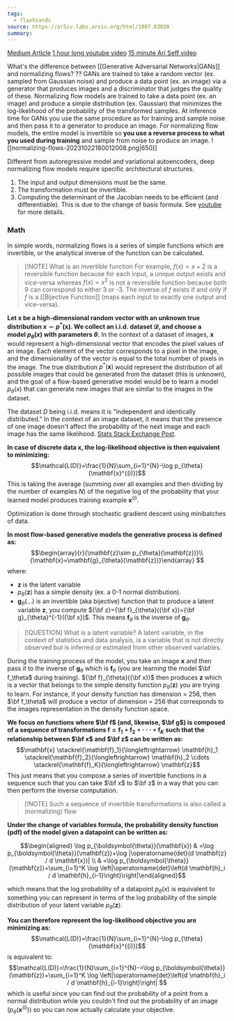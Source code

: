 ```yaml
---
tags:
  - flashcards
source: https://ar5iv.labs.arxiv.org/html/1807.03039
summary:
---
```

[Medium Article](https://towardsdatascience.com/introduction-to-normalizing-flows-d002af262a4b)
[1 hour long youtube video](https://youtu.be/u3vVyFVU_lI)
[15 minute Ari Seff video](https://youtu.be/i7LjDvsLWCg)

What's the difference between [[Generative Adversarial Networks|GANs]] and normalizing flows?
??
GANs are trained to take a random vector (ex. sampled from Gaussian noise) and produce a data point (ex. an image) via a generator that produces images and a discriminator that judges the quality of these. Normalizing flow models are trained to take a data point (ex. an image) and produce a simple distribution (ex. Gaussian) that minimizes the log-likelihood of the probability of the transformed samples. At inference time for GANs you use the same procedure as for training and sample noise and then pass it to a generator to produce an image. For normalizing flow models, the entire model is invertible so **you use a reverse process to what you used during training** and sample from noise to produce an image.
![[normalizing-flows-20231022180012008.png|650]]
<!--SR:!2023-11-01,4,270-->

Different from autoregressive model and variational autoencoders, deep normalizing flow models require specific architectural structures.
1. The input and output dimensions must be the same.
2. The transformation must be invertible.
3. Computing the determinant of the Jacobian needs to be efficient (and differentiable). This is due to the change of basis formula. See [youtube](https://youtu.be/i7LjDvsLWCg?t=93) for more details.
### Math
In simple words, normalizing flows is a series of simple functions which are invertible, or the analytical inverse of the function can be calculated.

> [!NOTE] What is an invertible function
> For example, $f(x) = x + 2$ is a reversible function because for each input, a unique output exists and vice-versa whereas $f(x) = x^2$ is not a reversible function because both $9$ can correspond to either 3 or -3. The inverse of $f$ exists if and only if $f$ is a [[Bijective Function]] (maps each input to exactly one output and vice-versa).

**Let $\mathbf{x}$ be a high-dimensional random vector with an unknown true distribution $\mathbf{x}\sim p^{*}(\mathbf{x})$. We collect an i.i.d. dataset $\mathcal{D}$, and choose a model $p_{\theta}(x)$ with parameters $\theta$.**
In the context of a dataset of images, $\mathbf{x}$ would represent a high-dimensional vector that encodes the pixel values of an image. Each element of the vector corresponds to a pixel in the image, and the dimensionality of the vector is equal to the total number of pixels in the image. The true distribution $p^*(\mathbf{x})$ would represent the distribution of all possible images that could be generated from the dataset (this is unknown), and the goal of a flow-based generative model would be to learn a model $p_{\theta}(x)$ that can generate new images that are similar to the images in the dataset.

The dataset $D$ being i.i.d. means it is "independent and identically distributed." In the context of an image dataset, it means that the presence of one image doesn't affect the probability of the next image and each image has the same likelihood. [Stats Stack Exchange Post](https://stats.stackexchange.com/questions/488041/independent-and-identically-distributed-data-images#:~:text=If%20your%20population%20is%20all,it%20has%20very%20many%20animal).

**In case of discrete data $\mathbf{x}$, the log-likelihood objective is then equivalent to minimizing:**
$$\mathcal{L(D)}=\frac{1}{N}\sum_{i=1}^{N}-\log p_{\theta}(\mathbf{x}^{(i)})$$
This is taking the average (summing over all examples and then dividing by the number of examples $N$) of the negative log of the probability that your learned model produces training example $\mathbf{x}^{(i)}$.

Optimization is done through stochastic gradient descent using minibatches of data.

**In most flow-based generative models the generative process is defined as:**
$$\begin{array}{r}{\mathbf{z}\sim p_{\theta}(\mathbf{z})}\\ {\mathbf{x}=\mathbf{g}_{\theta}(\mathbf{z})}\end{array}
$$
where:
- $\mathbf{z}$ is the latent variable
- $p_{\theta}(\mathbf{z})$ has a simple density (ex. a 0-1 normal distribution).
- $\mathbf{g}_{\theta}(\ldots)$ is an invertible (aka bijective) function that to produce a latent variable $\mathbf{z}$, you compute ${\bf z}={\bf f}_{\theta}({\bf x})={\bf g}_{\theta}^{-1}({\bf x})$. This means $\mathbf{f}_\theta$ is the inverse of $\mathbf{g}_\theta$.

> [!QUESTION] What is a latent variable?
> A latent variable, in the context of statistics and data analysis, is a variable that is not directly observed but is inferred or estimated from other observed variables.

During the training process of the model, you take an image $\mathbf{x}$ and then pass it to the inverse of $\mathbf{g}_\theta$ which is $\mathbf{f}_\theta$ (you are learning the model $\bf f_\theta$ during training). ${\bf f}_{\theta}({\bf x})$ then produces $\mathbf{z}$ which is a vector that belongs to the simple density function $p_{\theta}(\mathbf{z})$ you are trying to learn. For instance, if your density function has dimension = 256, then $\bf f_\theta$ will produce a vector of dimension = 256 that corresponds to the images representation in the density function space.

**We focus on functions where $\bf f$ (and, likewise, $\bf g$) is composed of a sequence of transformations $\mathbf{f}=\mathbf{f}_{1}\circ\mathbf{f}_{2}\circ\cdot\cdot\cdot\circ\mathbf{f}_{K}$ such that the relationship between $\bf x$ and $\bf z$ can be written as:**
$$\mathbf{x} \stackrel{\mathbf{f}_1}{\longleftrightarrow} \mathbf{h}_1 \stackrel{\mathbf{f}_2}{\longleftrightarrow} \mathbf{h}_2 \cdots \stackrel{\mathbf{f}_K}{\longleftrightarrow} \mathbf{z}$$
This just means that you compose a series of invertible functions in a sequence such that you can take $\bf x$ to $\bf z$ in a way that you can then perform the inverse computation.

> [!NOTE] Such a sequence of invertible transformations is also called a (normalizing) flow

**Under the change of variables formula, the probability density function (pdf) of the model given a datapoint can be written as:**

$$\begin{aligned} \log p_{\boldsymbol{\theta}}(\mathbf{x}) & =\log p_{\boldsymbol{\theta}}(\mathbf{z})+\log |\operatorname{det}(d \mathbf{z} / d \mathbf{x})| \\ & =\log p_{\boldsymbol{\theta}}(\mathbf{z})+\sum_{i=1}^K \log \left|\operatorname{det}\left(d \mathbf{h}_i / d \mathbf{h}_{i-1}\right)\right|\end{aligned}$$

which means that the log probability of a datapoint $p_{\theta}(x)$ is equivalent to something you can represent in terms of the log probability of the simple distribution of your latent variable $p_{\theta}(\mathbf{z})$.

**You can therefore represent the log-likelihood objective you are minimizing as:**
$$\mathcal{L(D)}=\frac{1}{N}\sum_{i=1}^{N}-\log p_{\theta}(\mathbf{x}^{(i)})$$
is equivalent to:
$$\mathcal{L(D)}=\frac{1}{N}\sum_{i=1}^{N}-=\log p_{\boldsymbol{\theta}}(\mathbf{z})+\sum_{i=1}^K \log \left|\operatorname{det}\left(d \mathbf{h}_i / d \mathbf{h}_{i-1}\right)\right|
$$
which is useful since you can find out the probability of a point from a normal distribution while you couldn't find out the probability of an image ($p_{\theta}(\mathbf{x}^{(i)})$) so you can now actually calculate your objective.